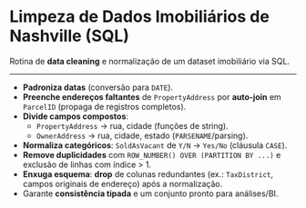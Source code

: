 # Limpeza de Dados Imobiliários de Nashville (SQL)

Rotina de **data cleaning** e normalização de um dataset imobiliário via SQL.

---
- **Padroniza datas** (conversão para `DATE`).
- **Preenche endereços faltantes** de `PropertyAddress` por **auto-join** em `ParcelID` (propaga de registros completos).
- **Divide campos compostos**:
  - `PropertyAddress` → rua, cidade (funções de string).
  - `OwnerAddress` → rua, cidade, estado (`PARSENAME`/parsing).
- **Normaliza categóricos**: `SoldAsVacant` de `Y/N` → `Yes/No` (cláusula `CASE`).
- **Remove duplicidades** com `ROW_NUMBER() OVER (PARTITION BY ...)` e exclusão de linhas com índice > 1.
- **Enxuga esquema**: **drop** de colunas redundantes (ex.: `TaxDistrict`, campos originais de endereço) após a normalização.
- Garante **consistência tipada** e um conjunto pronto para análises/BI.
